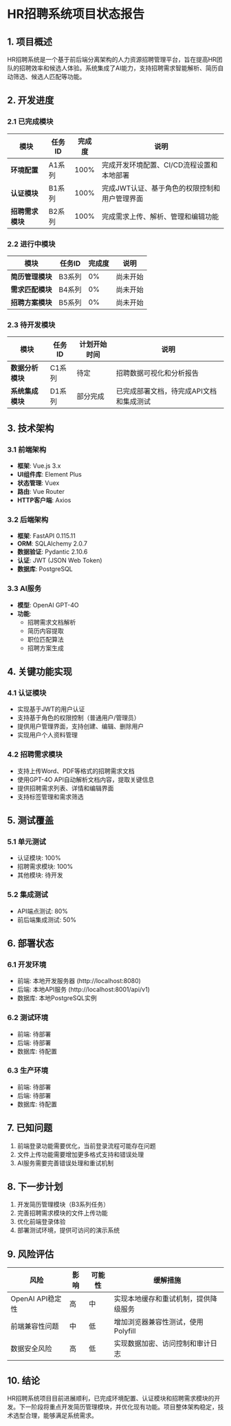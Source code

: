 # HR招聘系统项目状态报告

## 1. 项目概述

HR招聘系统是一个基于前后端分离架构的人力资源招聘管理平台，旨在提高HR团队的招聘效率和候选人体验。系统集成了AI能力，支持招聘需求智能解析、简历自动筛选、候选人匹配等功能。

## 2. 开发进度

### 2.1 已完成模块

| 模块 | 任务ID | 完成度 | 说明 |
|------|--------|--------|------|
| **环境配置** | A1系列 | 100% | 完成开发环境配置、CI/CD流程设置和本地部署 |
| **认证模块** | B1系列 | 100% | 完成JWT认证、基于角色的权限控制和用户管理界面 |
| **招聘需求模块** | B2系列 | 100% | 完成需求上传、解析、管理和编辑功能 |

### 2.2 进行中模块

| 模块 | 任务ID | 完成度 | 说明 |
|------|--------|--------|------|
| **简历管理模块** | B3系列 | 0% | 尚未开始 |
| **需求匹配模块** | B4系列 | 0% | 尚未开始 |
| **招聘方案模块** | B5系列 | 0% | 尚未开始 |

### 2.3 待开发模块

| 模块 | 任务ID | 计划开始时间 | 说明 |
|------|--------|--------------|------|
| **数据分析模块** | C1系列 | 待定 | 招聘数据可视化和分析报告 |
| **系统集成模块** | D1系列 | 部分完成 | 已完成部署文档，待完成API文档和集成测试 |

## 3. 技术架构

### 3.1 前端架构

- **框架**: Vue.js 3.x
- **UI组件库**: Element Plus
- **状态管理**: Vuex
- **路由**: Vue Router
- **HTTP客户端**: Axios

### 3.2 后端架构

- **框架**: FastAPI 0.115.11
- **ORM**: SQLAlchemy 2.0.7
- **数据验证**: Pydantic 2.10.6
- **认证**: JWT (JSON Web Token)
- **数据库**: PostgreSQL

### 3.3 AI服务

- **模型**: OpenAI GPT-4O
- **功能**: 
  - 招聘需求文档解析
  - 简历内容提取
  - 职位匹配算法
  - 招聘方案生成

## 4. 关键功能实现

### 4.1 认证模块

- 实现基于JWT的用户认证
- 支持基于角色的权限控制（普通用户/管理员）
- 提供用户管理界面，支持创建、编辑、删除用户
- 实现用户个人资料管理

### 4.2 招聘需求模块

- 支持上传Word、PDF等格式的招聘需求文档
- 使用GPT-4O API自动解析文档内容，提取关键信息
- 提供招聘需求列表、详情和编辑界面
- 支持标签管理和需求筛选

## 5. 测试覆盖

### 5.1 单元测试

- 认证模块: 100%
- 招聘需求模块: 100%
- 其他模块: 待开发

### 5.2 集成测试

- API端点测试: 80%
- 前后端集成测试: 50%

## 6. 部署状态

### 6.1 开发环境

- 前端: 本地开发服务器 (http://localhost:8080)
- 后端: 本地API服务 (http://localhost:8001/api/v1)
- 数据库: 本地PostgreSQL实例

### 6.2 测试环境

- 前端: 待部署
- 后端: 待部署
- 数据库: 待配置

### 6.3 生产环境

- 前端: 待部署
- 后端: 待部署
- 数据库: 待配置

## 7. 已知问题

1. 前端登录功能需要优化，当前登录流程可能存在问题
2. 文件上传功能需要增加更多格式支持和错误处理
3. AI服务需要完善错误处理和重试机制

## 8. 下一步计划

1. 开发简历管理模块（B3系列任务）
2. 完善招聘需求模块的文件上传功能
3. 优化前端登录体验
4. 部署测试环境，提供可访问的演示系统

## 9. 风险评估

| 风险 | 影响 | 可能性 | 缓解措施 |
|------|------|--------|---------|
| OpenAI API稳定性 | 高 | 中 | 实现本地缓存和重试机制，提供降级服务 |
| 前端兼容性问题 | 中 | 低 | 增加浏览器兼容性测试，使用Polyfill |
| 数据安全风险 | 高 | 低 | 实现数据加密、访问控制和审计日志 |

## 10. 结论

HR招聘系统项目目前进展顺利，已完成环境配置、认证模块和招聘需求模块的开发。下一阶段将重点开发简历管理模块，并优化现有功能。项目整体架构稳定，技术选型合理，能够满足系统需求。
